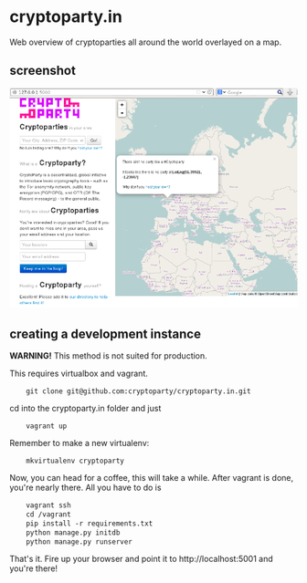 cryptoparty.in
==============
Web overview of cryptoparties all around the world overlayed on a map.

screenshot
----------
![](screenshot.png?raw=true)

creating a development instance
-------------------------------

**WARNING!** This method is not suited for production.

This requires virtualbox and vagrant.

        git clone git@github.com:cryptoparty/cryptoparty.in.git

cd into the cryptoparty.in folder and just

        vagrant up
        
Remember to make a new virtualenv:

        mkvirtualenv cryptoparty

Now, you can head for a coffee, this will take a while. After vagrant is done, you're nearly there. All you have to do is

        vagrant ssh
        cd /vagrant
        pip install -r requirements.txt
        python manage.py initdb
        python manage.py runserver
        
That's it. Fire up your browser and point it to http://localhost:5001 and you're there!
